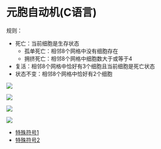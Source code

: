 # 元胞自动机(C语言)

规则：
- 死亡：当前细胞是生存状态
    - 孤单死亡：相邻8个网格中没有细胞存在
    - 拥挤死亡：相邻8个网格中细胞数大于或等于4
- 复活：相邻8个网格中恰好有3个细胞且当前细胞是死亡状态
- 状态不变：相邻8个网格中恰好有2个细胞

![](https://github.com/ChenYikunReal/c-cellular-automata/blob/master/images/step1.png?x-oss-process=image/watermark,type_ZmFuZ3poZW5naGVpdGk,shadow_10,text_aHR0cHM6Ly9ibG9nLmNzZG4ubmV0L3dlaXhpbl80Mzg5NjMxOA==,size_16,color_FFFFFF,t_70)

![](https://github.com/ChenYikunReal/c-cellular-automata/blob/master/images/step2.png?x-oss-process=image/watermark,type_ZmFuZ3poZW5naGVpdGk,shadow_10,text_aHR0cHM6Ly9ibG9nLmNzZG4ubmV0L3dlaXhpbl80Mzg5NjMxOA==,size_16,color_FFFFFF,t_70)

![](https://github.com/ChenYikunReal/c-cellular-automata/blob/master/images/step3.png?x-oss-process=image/watermark,type_ZmFuZ3poZW5naGVpdGk,shadow_10,text_aHR0cHM6Ly9ibG9nLmNzZG4ubmV0L3dlaXhpbl80Mzg5NjMxOA==,size_16,color_FFFFFF,t_70)

![](https://github.com/ChenYikunReal/c-cellular-automata/blob/master/images/step4.png?x-oss-process=image/watermark,type_ZmFuZ3poZW5naGVpdGk,shadow_10,text_aHR0cHM6Ly9ibG9nLmNzZG4ubmV0L3dlaXhpbl80Mzg5NjMxOA==,size_16,color_FFFFFF,t_70)

- [特殊符号1](http://www.fhdq.net/)
- [特殊符号2](http://xh.5156edu.com/page/18466.html)

